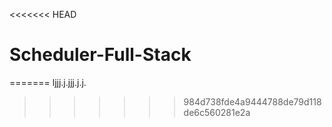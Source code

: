 <<<<<<< HEAD
# Scheduler-Full-Stack
=======
ljjj.j.jjj.j.j.
>>>>>>> 984d738fde4a9444788de79d118de6c560281e2a

